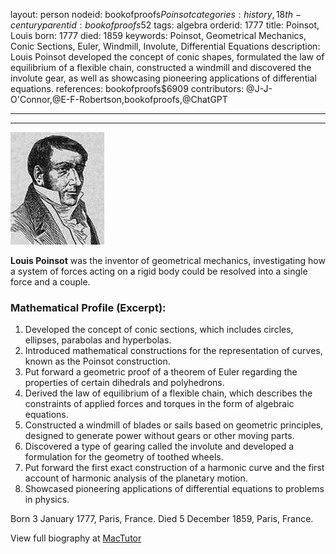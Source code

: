 layout: person
nodeid: bookofproofs$Poinsot
categories: history,18th-century
parentid: bookofproofs$52
tags: algebra
orderid: 1777
title: Poinsot, Louis
born: 1777
died: 1859
keywords: Poinsot, Geometrical Mechanics, Conic Sections, Euler, Windmill, Involute, Differential Equations
description: Louis Poinsot developed the concept of conic shapes, formulated the law of equilibrium of a flexible chain, constructed a windmill and discovered the involute gear, as well as showcasing pioneering applications of differential equations.
references: bookofproofs$6909
contributors: @J-J-O'Connor,@E-F-Robertson,bookofproofs,@ChatGPT

---



---

![Poinsot.jpg](https://github.com/bookofproofs/bookofproofs.github.io/blob/main/_sources/_assets/images/portraits/Poinsot.jpg?raw=true)

**Louis Poinsot** was the inventor of geometrical mechanics, investigating how a system of forces acting on a rigid body could be resolved into a single force and a couple.

### Mathematical Profile (Excerpt):
1. Developed the concept of conic sections, which includes circles, ellipses, parabolas and hyperbolas.
2. Introduced mathematical constructions for the representation of curves, known as the Poinsot construction.
3. Put forward a geometric proof of a theorem of Euler regarding the properties of certain dihedrals and polyhedrons.
4. Derived the law of equilibrium of a flexible chain, which describes the constraints of applied forces and torques in the form of algebraic equations.
5. Constructed a windmill of blades or sails based on geometric principles, designed to generate power without gears or other moving parts.
6. Discovered a type of gearing called the involute and developed a formulation for the geometry of toothed wheels.
7. Put forward the first exact construction of a harmonic curve and the first account of harmonic analysis of the planetary motion.
8. Showcased pioneering applications of differential equations to problems in physics.

Born 3 January 1777, Paris, France. Died 5 December 1859, Paris, France.

View full biography at [MacTutor](https://mathshistory.st-andrews.ac.uk/Biographies/Poinsot/)

